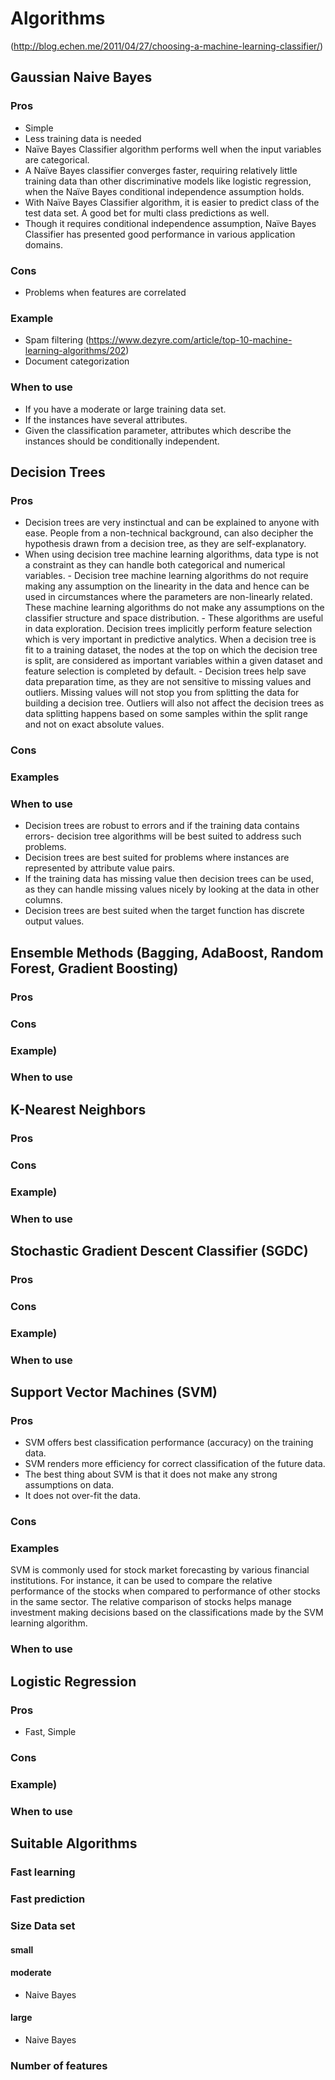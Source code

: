 # Algorithms

(http://blog.echen.me/2011/04/27/choosing-a-machine-learning-classifier/)


## Gaussian Naive Bayes

### Pros

   - Simple
   - Less training data is needed
   - Naïve Bayes Classifier algorithm performs well when the input variables are categorical.
   - A Naïve Bayes classifier converges faster, requiring relatively little training data than other discriminative models like logistic regression, when the Naïve Bayes conditional independence assumption holds.
   - With Naïve Bayes Classifier algorithm, it is easier to predict class of the test data set. A good bet for multi class predictions as well.
   - Though it requires conditional independence assumption, Naïve Bayes Classifier has presented good performance in various application domains.

### Cons

   - Problems when features are correlated


### Example

   - Spam filtering (https://www.dezyre.com/article/top-10-machine-learning-algorithms/202)
   - Document categorization

### When to use

   - If you have a moderate or large training data set.
   - If the instances have several attributes.
   - Given the classification parameter, attributes which describe the instances should be conditionally independent.




## Decision Trees


### Pros

   - Decision trees are very instinctual and can be explained to anyone with ease. People from a non-technical background, can also decipher the hypothesis drawn from a decision tree, as they are self-explanatory.
   - When using decision tree machine learning algorithms, data type is not a constraint as they can handle both categorical and numerical variables.
	- Decision tree machine learning algorithms do not require making any assumption on the linearity in the data and hence can be used in circumstances where the parameters are non-linearly related. These machine learning algorithms do not make any assumptions on the classifier structure and space distribution.
	- These algorithms are useful in data exploration. Decision trees implicitly perform feature selection which is very important in predictive analytics. When a decision tree is fit to a training dataset, the nodes at the top on which the decision tree is split, are considered as important variables within a given dataset and feature selection is completed by default.
	- Decision trees help save data preparation time, as they are not sensitive to missing values and outliers. Missing values will not stop you from splitting the data for building a decision tree. Outliers will also not affect the decision trees as data splitting happens based on some samples within the split range and not on exact absolute values.

### Cons

### Examples

### When to use

   - Decision trees are robust to errors and if the training data contains errors- decision tree algorithms will be best suited to address such problems.
   - Decision trees are best suited for problems where instances are represented by attribute value pairs.
   - If the training data has missing value then decision trees can be used, as they can handle missing values nicely by looking at the data in other columns.
   - Decision trees are best suited when the target function has discrete output values.



## Ensemble Methods (Bagging, AdaBoost, Random Forest, Gradient Boosting)



### Pros

### Cons

### Example)

### When to use



## K-Nearest Neighbors 


### Pros

### Cons

### Example)

### When to use



## Stochastic Gradient Descent Classifier (SGDC)



### Pros

### Cons

### Example)

### When to use



## Support Vector Machines (SVM)


### Pros

   - SVM offers best classification performance (accuracy) on the training data.
   - SVM renders more efficiency for correct classification of the future data.
   - The best thing about SVM is that it does not make any strong assumptions on data.
   - It does not over-fit the data.

### Cons

### Examples

SVM is commonly used for stock market forecasting by various financial institutions. For instance, it can be used to compare the relative performance of the stocks when compared to performance of other stocks in the same sector. The relative comparison of stocks helps manage investment making decisions based on the classifications made by the SVM learning algorithm.


### When to use


## Logistic Regression


### Pros

   - Fast, Simple

### Cons

### Example)

### When to use





## Suitable Algorithms


### Fast learning


### Fast prediction


### Size Data set

#### small

#### moderate

   - Naive Bayes

#### large

   - Naive Bayes


### Number of features